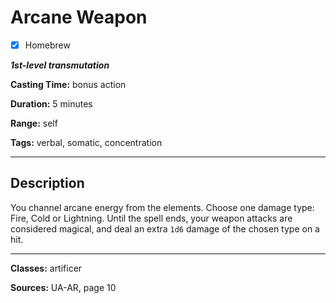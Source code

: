 # Arcane Weapon

- [x] Homebrew

***1st-level transmutation***

**Casting Time:** bonus action

**Duration:** 5 minutes

**Range:** self

**Tags:** verbal, somatic, concentration

---

## Description
You channel arcane energy from the elements.
Choose one damage type: Fire, Cold or Lightning.
Until the spell ends, your weapon attacks are considered magical, and deal an extra `1d6` damage of the chosen type on a hit.

---

**Classes:** artificer

**Sources:** UA-AR, page 10
